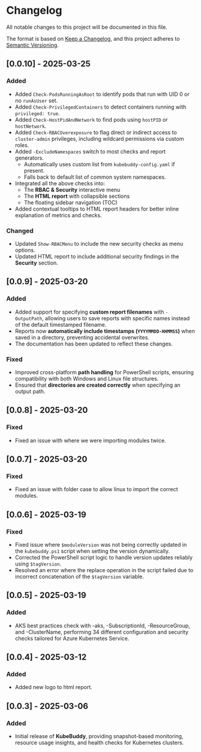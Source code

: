 # Changelog

All notable changes to this project will be documented in this file.

The format is based on [Keep a Changelog](https://keepachangelog.com/en/1.0.0/), and this project adheres to [Semantic Versioning](https://semver.org/spec/v2.0.0.html).

## [0.0.10] - 2025-03-25

### Added
- Added `Check-PodsRunningAsRoot` to identify pods that run with UID 0 or no `runAsUser` set.
- Added `Check-PrivilegedContainers` to detect containers running with `privileged: true`.
- Added `Check-HostPidAndNetwork` to find pods using `hostPID` or `hostNetwork`.
- Added `Check-RBACOverexposure` to flag direct or indirect access to `cluster-admin` privileges, including wildcard permissions via custom roles.
- Added `-ExcludeNamespaces` switch to most checks and report generators.  
  - Automatically uses custom list from `kubebuddy-config.yaml` if present.
  - Falls back to default list of common system namespaces.
- Integrated all the above checks into:
  - The **RBAC & Security** interactive menu
  - The **HTML report** with collapsible sections
  - The floating sidebar navigation (TOC)
- Added contextual tooltips to HTML report headers for better inline explanation of metrics and checks.

### Changed
- Updated `Show-RBACMenu` to include the new security checks as menu options.
- Updated HTML report to include additional security findings in the **Security** section.

## [0.0.9] - 2025-03-20

### Added
- Added support for specifying **custom report filenames** with `-OutputPath`, allowing users to save reports with specific names instead of the default timestamped filename.
- Reports now **automatically include timestamps (`YYYYMMDD-HHMMSS`)** when saved in a directory, preventing accidental overwrites.
- The documentation has been updated to reflect these changes.

### Fixed
- Improved cross-platform **path handling** for PowerShell scripts, ensuring compatibility with both Windows and Linux file structures.
- Ensured that **directories are created correctly** when specifying an output path.

## [0.0.8] - 2025-03-20

### Fixed
- Fixed an issue with where we were importing modules twice.

## [0.0.7] - 2025-03-20

### Fixed
- Fixed an issue with folder case to allow linux to import the correct modules.

## [0.0.6] - 2025-03-19

### Fixed
- Fixed issue where `$moduleVersion` was not being correctly updated in the `kubebuddy.ps1` script when setting the version dynamically.
- Corrected the PowerShell script logic to handle version updates reliably using `$tagVersion`.
- Resolved an error where the replace operation in the script failed due to incorrect concatenation of the `$tagVersion` variable.

## [0.0.5] - 2025-03-19

### Added
- AKS best practices check with -aks, -SubscriptionId, -ResourceGroup, and -ClusterName, performing 34 different configuration and security checks tailored for Azure Kubernetes Service.

## [0.0.4] - 2025-03-12

### Added
- Added new logo to html report.

## [0.0.3] - 2025-03-06

### Added
- Initial release of **KubeBuddy**, providing snapshot-based monitoring, resource usage insights, and health checks for Kubernetes clusters.